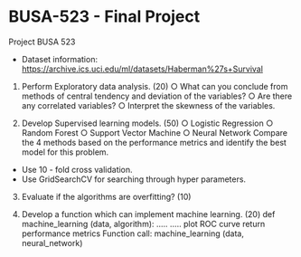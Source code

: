 # BUSA-523 - Final Project

Project BUSA 523
- Dataset information:
https://archive.ics.uci.edu/ml/datasets/Haberman%27s+Survival

1. Perform Exploratory data analysis. (20)
○ What can you conclude from methods of central tendency and deviation of
the variables?
○ Are there any correlated variables?
○ Interpret the skewness of the variables.

2. Develop Supervised learning models. (50)
○ Logistic Regression
○ Random Forest
○ Support Vector Machine
○ Neural Network
Compare the 4 methods based on the performance metrics and identify the best
model for this problem.
- Use 10 - fold cross validation.
- Use GridSearchCV for searching through hyper parameters.

3. Evaluate if the algorithms are overfitting? (10)

4. Develop a function which can implement machine learning. (20)
def machine_learning (data, algorithm):
…..
…..
plot ROC curve
return performance metrics
Function call: machine_learning (data, neural_network)
